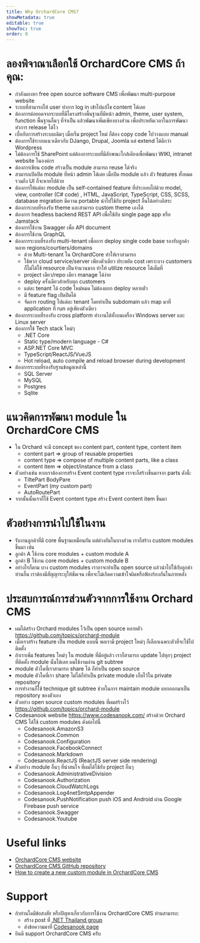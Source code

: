 ```yaml
---
title: Why OrchardCore CMS?
showMetadata: true
editable: true
showToc: true
order: 0
---
```


# ลองพิจาณาเลือกใช้ OrchardCore CMS ถ้าคุณ:
- กำลังมองหา free open source software CMS เพื่อพัฒนา multi-purpose website
- ระบบที่สามารถให้ user ทำการ log in เข้าไปแก้ไข content ได้เลย
- ต้องการต่อยอดจากระบบที่มีโครงสร้างพื้นฐานที่มีหน้า admin, theme, user system, function พื้นฐานอื่นๆ ที่จำเป็น
  แล้วพัฒนาเพิ่มเพียงบางส่วน เพื่อประหยัดเวลาในการพัฒนา ทำการ release ได้ไว
- เบื่อกับการสร้างระบบเดิมๆ เมื่อเริ่ม project ใหม่ ก็ต้อง copy code ไปวางแบบ manual
- ต้องการใช้ระบบแนวเดียวกับ DJango, Drupal, Joomla แต่ extend ได้ดีกว่า Wordpress
- ไม่ต้องการใช้ SharePoint แต่ต้องการระบบที่มีลักษณะใกล้เคียงเพื่อพัฒนา WIKI, intranet website ในองค์กร
- ต้องการเขียน code สร้างเป็น module สามารถ reuse ได้จริง
- สามารถเปิดปิด module ที่หน้า admin ได้เลย เมื่อปิด module แล้ว ตัว features ทั้งหมด รวมถึง UI ก็จะหายไปด้วย
- ต้องการให้แต่ละ module เป็น self-contained feature ที่ประกอบไปด้วย model, view, controller (C# code) , HTML, JavaScript, TypeScript, CSS, SCSS, database migration มีความ portable นำไปใช้กับ project อื่นได้อย่างอิสระ
- ต้องการะบบที่รองรับ theme และสามารถ custom theme เองได้
- ต้องการ headless backend REST API เพื่อใช้กับ single page app หรือ Jamstack
- ต้องการใช้งาน Swagger เพื่อ API document
- ต้องการใช้งาน GraphQL
- ต้องการระบบที่รองรับ multi-tenant เพื่อการ deploy single code base รองรับลูกค้า
หลาย regions/courtiers/domains
  - ด้วย Multi-tenant ใน OrchardCore ทำให้เราสามารถ
  - ใช้พวก cloud service/server เพียงตัวเดียว ประหยัด cost เพราะบาง customers ก็ไม่ได้ใช้ resource เป็นจำนวนมาก ทำให้ utilize resource ได้เต็มที่
  - project เดียว/repo เดียว manage ได้ง่าย
  - deploy ครั้งเดียวสำหรับทุก customers
  - แต่ละ tenant ได้ code ใหม่หมด ไม่ต้องแยก deploy หลายตัว
  - มี feature flag เปิดปิดได้
  - จัดการ routing ไปแต่ละ tenant โดยทำเป็น subdomain แล้ว map มาที่ application ที่ run อยู่เพียงตัวเดียว
- ต้องการระบบที่รองรับ cross platform ทำงานได้ทั้งบนเครื่อง Windows server และ Linux server
- ต้องการใช้ Tech stack ใหม่ๆ
  - .NET Core
  - Static type/modern language - C#
  - ASP.NET Core MVC
  - TypeScript/ReactJS/VueJS
  - Hot reload, auto compile and reload browser during development
- ต้องการระบบที่รองรับฐานข้อมูลเหล่านี้
  - SQL Server
  - MySQL
  - Postgres
  - Sqlite

# แนวคิดการพัฒนา module ใน OrchardCore CMS
- ใน Orchard จะมี concept ของ content part, content type, content item
  - content part => group of reusable properties
  - content type => compose of multiple content parts, like a class
  - content item => object/instance from a class
- ตัวอย่างเช่น หากเราต้องการสร้าง Event content type เราจะก็สร้างขึ้นมาจาก parts ดังนี้:
  - TiltePart BodyPare
  - EventPart (my custom part)
  - AutoRoutePart
- จากนั้นนั้นเราก็ใช้ Event content type สร้าง Event content item ขึ้นมา

# ตัวอย่างการนำไปใช้ในงาน
- รับงานลูกค้าที่มี core พื้นฐานเหมือนกัน แต่ต่างกันในบางส่วน เราก็สร้าง custom modules ขึ้นมา เช่น
- ลูกค้า A ใช้งาน core modules + custom module A
- ลูกค้า B ใช้งาน core modules + custom module B
- อย่างไรก็ตาม บาง custom modules เราอาจะทำเป็น open source แล้วนำไปใช้กับลูกค้าท่านอื่น เราต้องมีสัญญาระบุให้ชัดเจน เพื่อจะไม่เกิดความเข้าใจผิดหรือฟ้องร้องกันในภายหลัง

# ประสบการณ์การส่วนตัวจากการใช้งาน Orchard CMS
- ผมได้สร้าง Orchard modules ไว้เป็น open source หลายตัว https://github.com/topics/orchard-module
- เมื่อเราสร้าง feature เป็น module แบบนี้ พอเรามี project ใหม่ๆ ก็เลือกเฉพาะตัวที่จะใช้ไปติดตั้ง
- ถ้าเราเพิ่ม features ใหม่ๆ ใน module ที่มีอยู่แล้ว เราก็สามารถ update ไปทุกๆ project ที่ติดตั้ง module นั้นได้เลย ผมใช้งานผ่าน git subtree
- module ตัวใดที่เราสามารถ share ได้ ก็ทำเป็น open source
- module ตัวใดที่เรา share ไม่ได้ก็ทำเป็น private module เก็บไว้ใน private repository
- การทำงานก็ใช้ technique git subtree ช่วยในการ maintain module แยกออกมาเป็น repository ของตัวเอง
- ตัวอย่าง open source custom modules ที่ผมสร้างไว้ https://github.com/topics/orchard-module
- Codesanook website https://www.codesanook.com/ สร้างด้วย Orchard CMS ได้ใช้ custom modules ดังต่อไปนี้
  - Codesanook.AmazonS3
  - Codesanook.Common
  - Codesanook.Configuration
  - Codesanook.FacebookConnect
  - Codesanook.Markdown
  - Codesanook.ReactJS (ReactJS server side rendering)
- ตัวอย่าง module อื่นๆ ที่น่าสนใจ ที่ผมได้ใช้กับ project อื่นๆ
  - Codesanook.AdministrativeDivision
  - Codesanook.Authorization
  - Codesanook.CloudWatchLogs
  - Codesanook.Log4netSmtpAppender
  - Codesanook.PushNotification push iOS and Android ผ่าน Google Firebase push service
  - Codesanook.Swagger
  - Codesanook.Youtube

# Useful links
- [OrchardCore CMS website](http://www.orchardcore.net/)
- [OrchardCore CMS GitHub repository](https://github.com/OrchardCMS/OrchardCore)
- [How to create a new custom module in OrchardCore CMS](https://github.com/codesanook/Codesanook.Map)

# Support
- ถ้าท่านใดมีข้อสงสัย หรือปัญหาเกี่ยวกับการใช้งาน OrchardCore CMS ท่านสามารถ:
  - สร้าง post ที่ [.NET Thailand group](https://www.facebook.com/groups/dotnetthailand)
  - ส่งข้อความมาที่ [Codesanook page](https://www.facebook.com/codesanookpage)
- ยินดี support OrchardCore CMS ครับ
